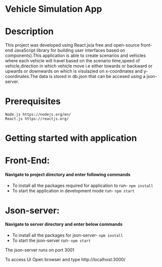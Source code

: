 # Vehicle Simulation App

# Description
This project was developed using React.js(a free and open-source front-end JavaScript library for building user interfaces based on components).This application is able to create scenarios and vehicles where each vehicle will travel based on the scenario time,speed of vehicle,direction in which vehicle move i.e either towards or backward or upwards or downwards on which is visulazied on x-coordinates and y-coordinates.The data is stored in db.json that can be accesed using a json-server.     

# Prerequisites 
    Node.js https://nodejs.org/en/ 
    React.js https://reactjs.org/

# Getting started with application


 # Front-End:
   #### Navigate to project directory and enter following commands
   - To install all the packages required for application to run-
        `npm install`
   - To start the application in development mode run-
        `npm start`
        
  
 # Json-server:
   #### Navigate to server directory and enter below commands
   - To install all the packages for json-server- 
           `npm install`
   - To start the json-server run-
            `npm start`
 
The json-server runs on port 3001

To access UI Open browser and type http://localhost:3000/
